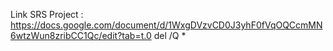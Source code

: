 Link SRS Project :
https://docs.google.com/document/d/1WxgDVzvCD0J3yhF0fVqOQCcmMN6wtzWun8zribCC1Qc/edit?tab=t.0
del /Q *